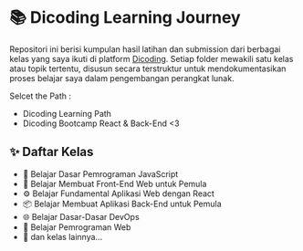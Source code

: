 # 📚 Dicoding Learning Journey

Repositori ini berisi kumpulan hasil latihan dan submission dari berbagai kelas yang saya ikuti di platform [Dicoding](https://www.dicoding.com/). Setiap folder mewakili satu kelas atau topik tertentu, disusun secara terstruktur untuk mendokumentasikan proses belajar saya dalam pengembangan perangkat lunak.

Selcet the Path :
- Dicoding Learning Path
- Dicoding Bootcamp React & Back-End <3

## ✨ Daftar Kelas
- 🚀 Belajar Dasar Pemrograman JavaScript
- 🎨 Belajar Membuat Front-End Web untuk Pemula
- ⚙️ Belajar Fundamental Aplikasi Web dengan React
- 📦 Belajar Membuat Aplikasi Back-End untuk Pemula
- 🌐 Belajar Dasar-Dasar DevOps
- 🧠 Belajar Pemrograman Web
- 📁 dan kelas lainnya...

